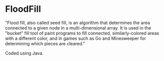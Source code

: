 # FloodFill

"Flood fill, also called seed fill, is an algorithm that determines the area connected to a given node in a multi-dimensional array. 
It is used in the "bucket" fill tool of paint programs to fill connected, similarly-colored areas with a different color, 
and in games such as Go and Minesweeper for determining which pieces are cleared."

Coded using Java.
